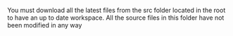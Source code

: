 You must download all the latest files from the src folder located in the root to have an up to date workspace. All the source files in this folder have not been modified in any way

